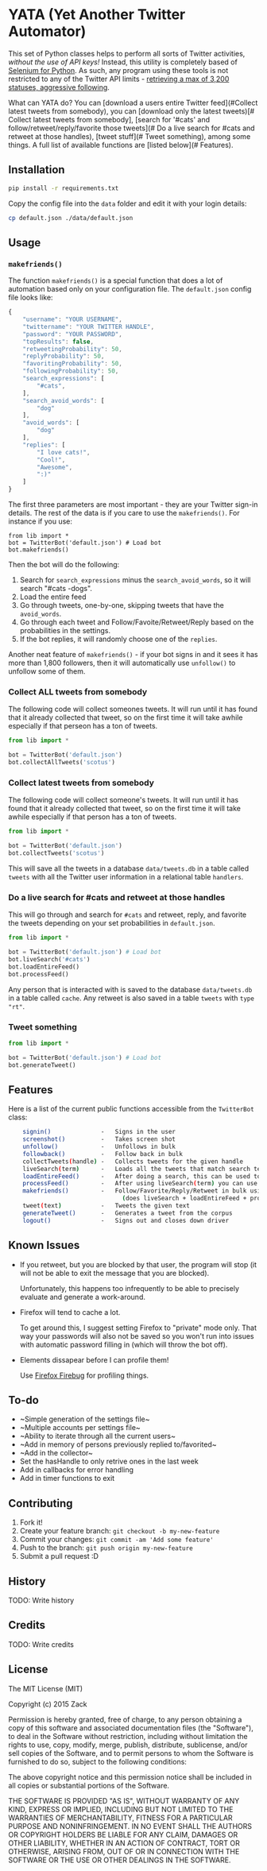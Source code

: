 # YATA (Yet Another Twitter Automator)

This set of Python classes helps to perform all sorts of Twitter activities, *without the use of API keys!* Instead, this utility is completely based of [Selenium for Python](https://github.com/SeleniumHQ/selenium). As such, any program using these tools is not restricted to any of the Twitter API limits - [retrieving a max of 3,200 statuses, aggressive following](https://dev.twitter.com/overview/general/things-every-developer-should-know). 

What can YATA do?  You can [download a users entire Twitter feed](#Collect latest tweets from somebody), you can [download only the latest tweets)[# Collect latest tweets from somebody], [search for '#cats' and follow/retweet/reply/favorite those tweets](# Do a live search for #cats and retweet at those handles), [tweet stuff](# Tweet something), among some things. A full list of available functions are [listed below](# Features).

## Installation

```bash
pip install -r requirements.txt
```
Copy the config file into the ```data``` folder and edit it with your login details:

```bash
cp default.json ./data/default.json
```

## Usage

### ```makefriends()```

The function ```makefriends()``` is a special function that does a lot of automation based only on your configuration file. The ```default.json``` config file looks like:

```javascript
{
    "username": "YOUR USERNAME",
    "twittername": "YOUR TWITTER HANDLE",
    "password": "YOUR PASSWORD",
    "topResults": false,
    "retweetingProbability": 50,
    "replyProbability": 50,
    "favoritingProbability": 50,
    "followingProbability": 50,
    "search_expressions": [
        "#cats",
    ],
    "search_avoid_words": [
        "dog"
    ],
    "avoid_words": [
        "dog"
    ],
    "replies": [
        "I love cats!",
        "Cool!",
        "Awesome",
        ":)"
    ]
}
```

The first three parameters are most important - they are your Twitter sign-in details. The rest of the data is if you care to use the ```makefriends()```. For instance if you use:

```
from lib import *
bot = TwitterBot('default.json') # Load bot
bot.makefriends()
```

Then the bot will do the following:

1. Search for ```search_expressions``` minus the ```search_avoid_words```,  so it will search "#cats -dogs".
2. Load the entire feed
3. Go through tweets, one-by-one, skipping tweets that have the ```avoid_words```.
4. Go through each tweet and Follow/Favoite/Retweet/Reply based on the probabilities in the settings.
5. If the bot replies, it will randomly choose one of the ```replies```.

Another neat feature of ```makefriends()``` - if your bot signs in and it sees it has more than 1,800 followers, then it will automatically use ```unfollow()``` to unfollow some of them.

### Collect ALL tweets from somebody

The following code will collect someones tweets. It will run until it has found that it already collected that tweet, so on the first time it will take awhile especially if that perseon has a ton of tweets.

```python
from lib import *

bot = TwitterBot('default.json') 
bot.collectAllTweets('scotus') 
```

### Collect latest tweets from somebody

The following code will collect someone's tweets. It will run until it has found that it already collected that tweet, so on the first time it will take awhile especially if that person has a ton of tweets.

```python
from lib import *

bot = TwitterBot('default.json')
bot.collectTweets('scotus') 
```

This will save all the tweets in a database ```data/tweets.db``` in a table called ```tweets``` with all the Twitter user information in a relational table ```handlers```.

### Do a live search for #cats and retweet at those handles

This will go through and search for ```#cats``` and retweet, reply, and favorite the tweets depending on your set probabilities in ```default.json```.

```python
from lib import *

bot = TwitterBot('default.json') # Load bot
bot.liveSearch('#cats')
bot.loadEntireFeed()
bot.processFeed()
```

Any person that is interacted with is saved to the database  ```data/tweets.db``` in a table called ```cache```. Any retweet is also saved in a table ```tweets``` with ```type``` ```"rt"```.

### Tweet something

```python
from lib import *

bot = TwitterBot('default.json') # Load bot
bot.generateTweet()
```

## Features

Here is a list of the current public functions accessible from the ```TwitterBot``` class:

```bash
    signin()              -   Signs in the user
    screenshot()          -   Takes screen shot
    unfollow()            -   Unfollows in bulk
    followback()          -   Follow back in bulk
    collectTweets(handle) -   Collects tweets for the given handle
    liveSearch(term)      -   Loads all the tweets that match search term
    loadEntireFeed()      -   After doing a search, this can be used to load the entire feed
    processFeed()         -   After using liveSearch(term) you can use this to process the tweets in feed
    makefriends()         -   Follow/Favorite/Reply/Retweet in bulk using search terms 
                                (does liveSearch + loadEntireFeed + processFeed)
    tweet(text)           -   Tweets the given text
    generateTweet()       -   Generates a tweet from the corpus
    logout()              -   Signs out and closes down driver
```

## Known Issues

- If you retweet, but you are blocked by that user, the program will stop (it will not be able to exit the message that you are blocked). 

	Unfortunately, this happens too infrequently to be able to precisely evaluate and generate a work-around.

- Firefox will tend to cache a lot.

    To get around this, I suggest setting Firefox to "private" mode only. That way your passwords will also not be saved so you won't run into issues with automatic password filling in (which will throw the bot off).

- Elements dissapear before I can profile them!

    Use [Firefox Firebug](http://getfirebug.com/) for profiling things.

## To-do

- ~Simple generation of the settings file~
- ~Multiple accounts per settings file~
- ~Ability to iterate through all the current users~
- ~Add in memory of persons previously replied to/favorited~
- ~Add in the collector~
- Set the hasHandle to only retrive ones in the last week
- Add in callbacks for error handling
- Add in timer functions to exit

## Contributing

1. Fork it!
2. Create your feature branch: `git checkout -b my-new-feature`
3. Commit your changes: `git commit -am 'Add some feature'`
4. Push to the branch: `git push origin my-new-feature`
5. Submit a pull request :D

## History

TODO: Write history

## Credits

TODO: Write credits

## License

The MIT License (MIT)

Copyright (c) 2015 Zack

Permission is hereby granted, free of charge, to any person obtaining a copy
of this software and associated documentation files (the "Software"), to deal
in the Software without restriction, including without limitation the rights
to use, copy, modify, merge, publish, distribute, sublicense, and/or sell
copies of the Software, and to permit persons to whom the Software is
furnished to do so, subject to the following conditions:

The above copyright notice and this permission notice shall be included in all
copies or substantial portions of the Software.

THE SOFTWARE IS PROVIDED "AS IS", WITHOUT WARRANTY OF ANY KIND, EXPRESS OR
IMPLIED, INCLUDING BUT NOT LIMITED TO THE WARRANTIES OF MERCHANTABILITY,
FITNESS FOR A PARTICULAR PURPOSE AND NONINFRINGEMENT. IN NO EVENT SHALL THE
AUTHORS OR COPYRIGHT HOLDERS BE LIABLE FOR ANY CLAIM, DAMAGES OR OTHER
LIABILITY, WHETHER IN AN ACTION OF CONTRACT, TORT OR OTHERWISE, ARISING FROM,
OUT OF OR IN CONNECTION WITH THE SOFTWARE OR THE USE OR OTHER DEALINGS IN THE
SOFTWARE.
